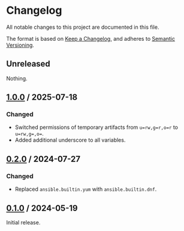 # Changelog

All notable changes to this project are documented in this file.

The format is based on [Keep a Changelog](https://keepachangelog.com/en/1.1.0),
and adheres to [Semantic Versioning](https://semver.org/spec/v2.0.0).

## Unreleased

Nothing.

## [1.0.0](https://github.com/trallnag/ansible-role-aws-ssm-plugin/compare/v0.2.0...v1.0.0) / 2025-07-18

### Changed

- Switched permissions of temporary artifacts from `u=rw,g=r,o=r` to
  `u=rw,g=,o=`.
- Added additional underscore to all variables.

## [0.2.0](https://github.com/trallnag/ansible-role-aws-ssm-plugin/compare/v0.1.0...v0.2.0) / 2024-07-27

### Changed

- Replaced `ansible.builtin.yum` with `ansible.builtin.dnf`.

## [0.1.0](https://github.com/trallnag/ansible-role-aws-ssm-plugin/compare/72dad404d48e94e60c03e8a311544852c7316f37...v0.1.0) / 2024-05-19

Initial release.
